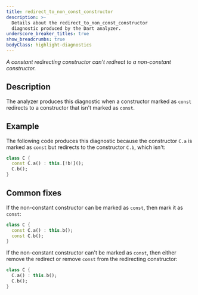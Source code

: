 ```yaml
---
title: redirect_to_non_const_constructor
description: >-
  Details about the redirect_to_non_const_constructor
  diagnostic produced by the Dart analyzer.
underscore_breaker_titles: true
show_breadcrumbs: true
bodyClass: highlight-diagnostics
---
```


_A constant redirecting constructor can't redirect to a non-constant constructor._

## Description

The analyzer produces this diagnostic when a constructor marked as `const`
redirects to a constructor that isn't marked as `const`.

## Example

The following code produces this diagnostic because the constructor `C.a`
is marked as `const` but redirects to the constructor `C.b`, which isn't:

```dart
class C {
  const C.a() : this.[!b!]();
  C.b();
}
```

## Common fixes

If the non-constant constructor can be marked as `const`, then mark it as
`const`:

```dart
class C {
  const C.a() : this.b();
  const C.b();
}
```

If the non-constant constructor can't be marked as `const`, then either
remove the redirect or remove `const` from the redirecting constructor:

```dart
class C {
  C.a() : this.b();
  C.b();
}
```
